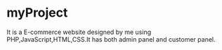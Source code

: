 # myProject
It is a E-commerce website designed by me using PHP,JavaScript,HTML,CSS.It has both admin panel and customer panel.
